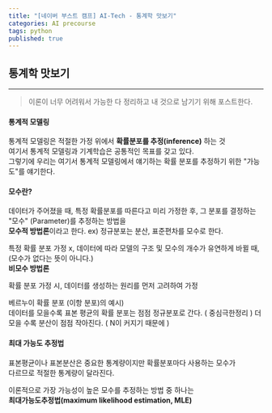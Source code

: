 ```yaml
---
title: "[네이버 부스트 캠프] AI-Tech - 통계학 맛보기"
categories: AI precourse
tags: python
published: true
---
```


## 통계학 맛보기

---

> 이론이 너무 어려워서 가능한 다 정리하고 내 것으로 남기기 위해 포스트한다.

#### 통계적 모델링

통계적 모델링은 적절한 가정 위에서 **확률분포를 추정(inference)** 하는 것  
여기서 통계적 모델링과 기계학습은 공통적인 목표를 갖고 있다.  
그렇기에 우리는 여기서 통계적 모델링에서 얘기하는 확률 분포를 추정하기 위한 "가능도"를 얘기한다.

#### 모수란?

데이터가 주어졌을 때, 특정 확률분포를 따른다고 미리 가정한 후, 그 분포를 결정하는 "모수" (Parameter)를 추정하는 방법을  
**모수적 방법론**이라고 한다. ex) 정규분포는 분산, 표준편차를 모수로 한다.

특정 확률 분포 가정 x, 데이터에 따라 모델의 구조 및 모수의 개수가 유연하게 바뀔 때, (모수가 없다는 뜻이 아니다.)  
**비모수 방법론**

확률 분포 가정 시, 데이터를 생성하는 원리를 먼저 고려하여 가정

베르누이 확률 분포 (이항 분포)의 예시)  
데이터를 모을수록 표본 평균의 확률 분포는 점점 정규분포로 간다. ( 중심극한정리 )
더 모을 수록 분산이 점점 작아진다. ( N이 커지기 때문에 )

#### 최대 가능도 추정법

표본평균이나 표본분산은 중요한 통계량이지만 확률분포마다 사용하는 모수가  
다르므로 적절한 통계량이 달라진다.

이론적으로 가장 가능성이 높은 모수를 추정하는 방법 중 하나는  
**최대가능도추정법(maximum likelihood estimation, MLE)**
